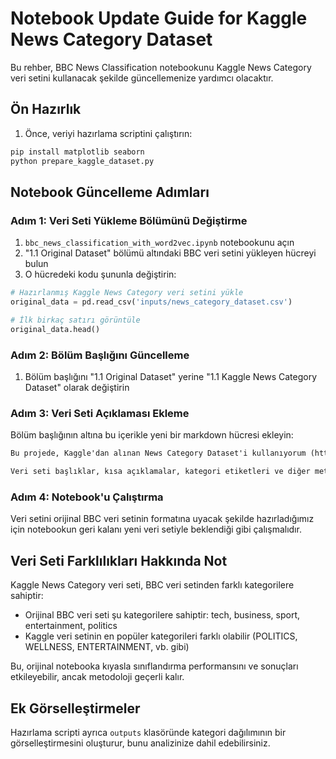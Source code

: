 # Notebook Update Guide for Kaggle News Category Dataset

Bu rehber, BBC News Classification notebookunu Kaggle News Category veri setini kullanacak şekilde güncellemenize yardımcı olacaktır.

## Ön Hazırlık

1. Önce, veriyi hazırlama scriptini çalıştırın:
```bash
pip install matplotlib seaborn
python prepare_kaggle_dataset.py
```

## Notebook Güncelleme Adımları

### Adım 1: Veri Seti Yükleme Bölümünü Değiştirme

1. `bbc_news_classification_with_word2vec.ipynb` notebookunu açın
2. "1.1 Original Dataset" bölümü altındaki BBC veri setini yükleyen hücreyi bulun
3. O hücredeki kodu şununla değiştirin:

```python
# Hazırlanmış Kaggle News Category veri setini yükle
original_data = pd.read_csv('inputs/news_category_dataset.csv')

# İlk birkaç satırı görüntüle
original_data.head()
```

### Adım 2: Bölüm Başlığını Güncelleme

1. Bölüm başlığını "1.1 Original Dataset" yerine "1.1 Kaggle News Category Dataset" olarak değiştirin

### Adım 3: Veri Seti Açıklaması Ekleme

Bölüm başlığının altına bu içerikle yeni bir markdown hücresi ekleyin:

```markdown
Bu projede, Kaggle'dan alınan News Category Dataset'i kullanıyorum (https://www.kaggle.com/datasets/rmisra/news-category-dataset). Bu veri seti, 2012'den 2018'e kadar HuffPost'tan elde edilen yaklaşık 200.000 haber başlığını içermektedir.

Veri seti başlıklar, kısa açıklamalar, kategori etiketleri ve diğer meta verileri içerir. Bu sınıflandırma görevi için, en popüler 5 kategoriye odaklandım ve sınıflandırma için kullanılacak metni oluşturmak üzere başlık ve kısa açıklamayı birleştirdim.
```

### Adım 4: Notebook'u Çalıştırma

Veri setini orijinal BBC veri setinin formatına uyacak şekilde hazırladığımız için notebookun geri kalanı yeni veri setiyle beklendiği gibi çalışmalıdır.

## Veri Seti Farklılıkları Hakkında Not

Kaggle News Category veri seti, BBC veri setinden farklı kategorilere sahiptir:
- Orijinal BBC veri seti şu kategorilere sahiptir: tech, business, sport, entertainment, politics
- Kaggle veri setinin en popüler kategorileri farklı olabilir (POLITICS, WELLNESS, ENTERTAINMENT, vb. gibi)

Bu, orijinal notebooka kıyasla sınıflandırma performansını ve sonuçları etkileyebilir, ancak metodoloji geçerli kalır.

## Ek Görselleştirmeler

Hazırlama scripti ayrıca `outputs` klasöründe kategori dağılımının bir görselleştirmesini oluşturur, bunu analizinize dahil edebilirsiniz. 